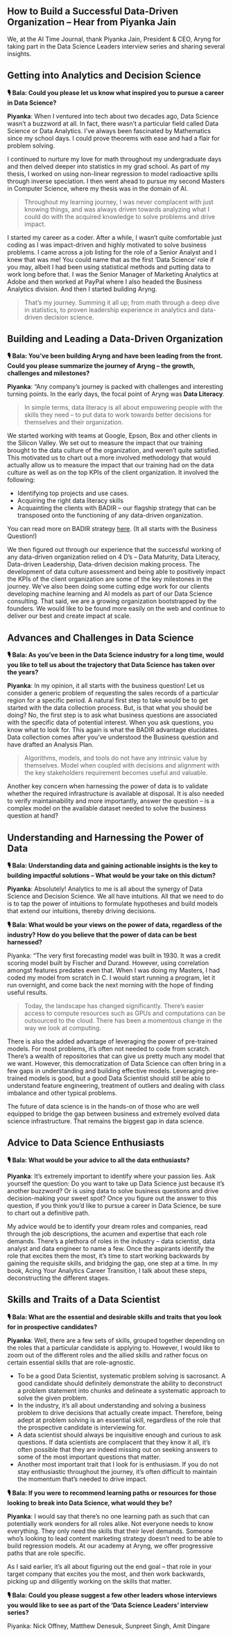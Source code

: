 ## How to Build a Successful Data-Driven Organization – Hear from Piyanka Jain

We, at the AI Time Journal, thank Piyanka Jain, President & CEO, Aryng for taking part in the Data Science Leaders interview series and sharing several insights.

## Getting into Analytics and Decision Science
**🎙️ Bala: Could you please let us know what inspired you to pursue a career in Data Science?**

**Piyanka**: When I ventured into tech about two decades ago, Data Science wasn’t a buzzword at all. In fact, there wasn’t a particular field called Data Science or Data Analytics. I’ve always been fascinated by Mathematics since my school days. I could prove theorems with ease and had a flair for problem solving. 

I continued to nurture my love for math throughout my undergraduate days and then delved deeper into statistics in my grad school. As part of my thesis, I worked on using non-linear regression to model radioactive spills through inverse speciation. I then went ahead to pursue my second Masters in Computer Science, where my thesis was in the domain of AI. 

> Throughout my learning journey, I was never complacent with just knowing things, and was always driven towards analyzing what I could do with the acquired knowledge to solve problems and drive impact. 

I started my career as a coder. After a while, I wasn’t quite comfortable just coding as I was impact-driven and highly motivated to solve business problems. I came across a job listing for the role of a Senior Analyst and I knew that was me! You could name that as the first ‘Data Science’ role if you may, albeit I had been using statistical methods and putting data to work long before that. I was the Senior Manager of Marketing Analytics at Adobe and then worked at PayPal where I also headed the Business Analytics division. And then I started building Aryng. 

> That’s my journey. Summing it all up; from math through a deep dive in statistics, to proven leadership experience in analytics and data-driven decision science.

## Building and Leading a Data-Driven Organization
**🎙️ Bala: You’ve been building Aryng and have been leading from the front. Could you please summarize the journey of Aryng – the growth, challenges and milestones?**

**Piyanka**: “Any company’s journey is packed with challenges and interesting turning points. In the early days, the focal point of Aryng was **Data Literacy**.

> In simple terms, data literacy is all about empowering people with the skills they need – to put data to work towards better decisions for themselves and their organization. 

We started working with teams at Google, Epson, Box and other clients in the Silicon Valley. We set out to measure the impact that our training brought to the data culture of the organization, and weren’t quite satisfied. This motivated us to chart out a more involved methodology that would actually allow us to measure the impact that our training had on the data culture as well as on the top KPIs of the client organization.  It involved the following:

- Identifying top projects and use cases.
- Acquiring the right data literacy skills 
- Acquainting the clients with BADIR – our flagship strategy that can be transposed onto the functioning of any data-driven organization. 

You can read more on BADIR strategy [here](). (It all starts with the Business Question!)

We then figured out through our experience that the successful working of any data-driven organization relied on 4 D’s – Data Maturity, Data Literacy, Data-driven Leadership, Data-driven decision making process. The development of data culture assessment and being able to positively impact the KPIs of the client organization are some of the key milestones in the journey. We’ve also been doing some cutting edge work for our clients developing machine learning and AI models as part of our Data Science consulting. That said, we are a growing organization bootstrapped by the founders. We would like to be found more easily on the web and continue to deliver our best and create impact at scale.

## Advances and Challenges in Data Science
**🎙️ Bala: As you’ve been in the Data Science industry for a long time, would you like to tell us about the trajectory that Data Science has taken over the years?**

**Piyanka**: In my opinion, it all starts with the business question! Let us consider a generic problem of requesting the sales records of a particular region for a specific period. A natural first step to take would be to get started with the data collection process. But, is that what you should be doing? No, the first step is to ask what business questions are associated with the specific data of potential interest. When you ask questions, you know what to look for. This again is what the BADIR advantage elucidates. Data collection comes after you’ve understood the Business question and have drafted an Analysis Plan.

> Algorithms, models, and tools do not have any intrinsic value by themselves. Model when coupled with decisions and alignment with the key stakeholders requirement becomes useful and valuable.

Another key concern when harnessing the power of data is to validate whether the required infrastructure is available at disposal. It is also needed to verify maintainability and more importantly, answer the question – is a complex model on the available dataset needed to solve the business question at hand?

## Understanding and Harnessing the Power of Data
**🎙️ Bala: Understanding data and gaining actionable insights is the key to building impactful solutions – What would be your take on this dictum?**

**Piyanka**: Absolutely! Analytics to me is all about the synergy of  Data Science and Decision Science. We all have intuitions. All that we need to do is to tap the power of intuitions to formulate hypotheses and build models that extend our intuitions, thereby driving decisions.

**🎙️ Bala: What would be your views on the power of data, regardless of the industry? How do you believe that the power of data can be best harnessed?**

Piyanka: “The very first forecasting model was built in 1930. It was a credit scoring model built by Fischer and Durand. However, using correlation amongst features predates even that. When I was doing my Masters, I had coded my model from scratch in C. I would start running a program, let it run overnight, and come back the next morning with the hope of finding useful results.

> Today, the landscape has changed significantly. There’s easier access to compute resources such as GPUs and computations can be outsourced to the cloud. There has been a momentous change in the way we look at computing. 

There is also the added advantage of leveraging the power of pre-trained models. For most problems, it’s often not needed to code from scratch. There’s a wealth of repositories that can give us pretty much any model that we want. However, this democratization of Data Science can often bring in a few gaps in understanding and building effective models. Leveraging pre-trained models is good, but a good Data Scientist should still be able to understand feature engineering, treatment of outliers and dealing with class imbalance and other typical problems.

The future of data science is in the hands-on of those who are well equipped to bridge the gap between business and extremely evolved data science infrastructure. That remains the biggest gap in data science. 

## Advice to Data Science Enthusiasts
**🎙️ Bala: What would be your advice to all the data enthusiasts?**

**Piyanka**: It’s extremely important to identify where your passion lies. Ask yourself the question: Do you want to take up Data Science just because it’s another buzzword? Or is using data to solve business questions and drive decision-making your sweet spot? Once you figure out the answer to this question, if you think you’d like to pursue a career in Data Science, be sure to chart out a definitive path. 

My advice would be to identify your dream roles and companies, read through the job descriptions, the acumen and expertise that each role demands. There’s a plethora of roles in the industry – data scientist, data analyst and data engineer to name a few. Once the aspirants identify the role that excites them the most, it’s time to start working backwards by gaining the requisite skills, and bridging the gap, one step at a time.  In my book, Acing Your Analytics Career Transition, I talk about these steps, deconstructing the different stages.

## Skills and Traits of a Data Scientist 
**🎙️ Bala: What are the essential and desirable skills and traits that you look for in prospective candidates?**

**Piyanka**: Well, there are a few sets of skills, grouped together depending on the roles that a particular candidate is applying to. However, I would like to zoom out of the different roles and the allied skills and rather focus on certain essential skills that are role-agnostic. 

- To be a good Data Scientist, systematic problem solving is sacrosanct. A good candidate should definitely demonstrate the ability to deconstruct a problem statement into chunks and delineate a systematic approach to solve the given problem.
- In the industry, it’s all about understanding and solving a business problem to drive decisions that actually create impact. Therefore, being adept at problem solving is an essential skill, regardless of the role that the prospective candidate is interviewing for.
- A data scientist should always be inquisitive enough and curious to ask questions. If data scientists are complacent that they know it all, it’s often possible that they are indeed missing out on seeking answers to some of the most important questions that matter.
- Another most important trait that I look for is enthusiasm. If you do not stay enthusiastic throughout the journey, it’s often difficult to maintain the momentum that’s needed to drive impact.

**🎙️ Bala: If you were to recommend learning paths or resources for those looking to break into Data Science, what would they be?**

**Piyanka**: I would say that there’s no one learning path as such that can potentially work wonders for all roles alike. Not everyone needs to know everything. They only need the skills that their level demands. Someone who’s looking to lead content marketing strategy doesn’t need to be able to build regression models. At our academy at Aryng, we offer progressive paths that are role specific.

As I said earlier, it’s all about figuring out the end goal – that role in your target company that excites you the most, and then work backwards, picking up and diligently working on the skills that matter.

**🎙️ Bala: Could you please suggest a few other leaders whose interviews you would like to see as part of the ‘Data Science Leaders’ interview series?**

Piyanka: Nick Offney, Matthew Denesuk, Sunpreet Singh, Amit Dingare




